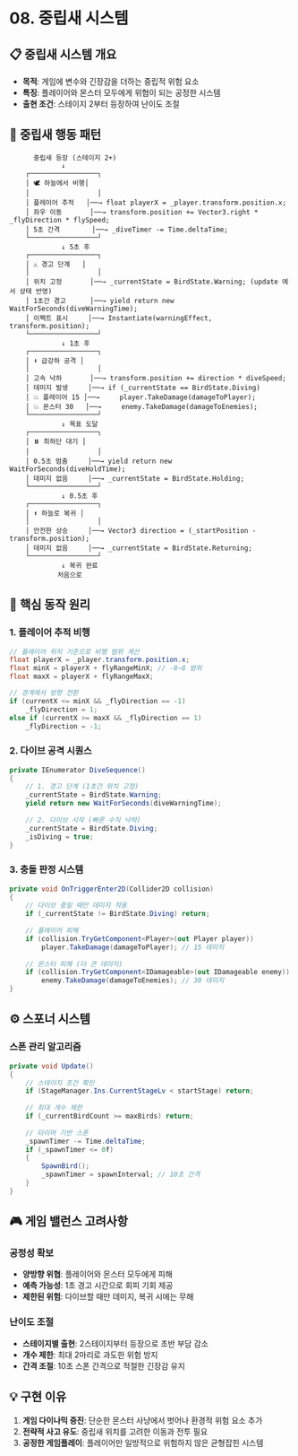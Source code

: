 # 08. 중립새 시스템

## 📋 중립새 시스템 개요
- **목적**: 게임에 변수와 긴장감을 더하는 중립적 위험 요소
- **특징**: 플레이어와 몬스터 모두에게 위협이 되는 공정한 시스템
- **출현 조건**: 스테이지 2부터 등장하여 난이도 조절

## 🔄 중립새 행동 패턴

```
      중립새 등장 (스테이지 2+)
             ↓
    ┌─────────────────┐
    │ 🕊️ 하늘에서 비행│
    │                 │
    │ 플레이어 추적   │──→ float playerX = _player.transform.position.x;
    │ 좌우 이동       │──→ transform.position += Vector3.right * _flyDirection * flySpeed;
    │ 5초 간격        │──→ _diveTimer -= Time.deltaTime;
    └─────────────────┘
             ↓ 5초 후
    ┌─────────────────┐
    │ ⚠️ 경고 단계   │
    │                 │
    │ 위치 고정       │──→ _currentState = BirdState.Warning; (update 에서 상태 반영)
    │ 1초간 경고      │──→ yield return new WaitForSeconds(diveWarningTime);
    │ 이펙트 표시     │──→ Instantiate(warningEffect, transform.position);
    └─────────────────┘
             ↓ 1초 후
    ┌─────────────────┐
    │ ⬇️ 급강하 공격 │
    │                 │
    │ 고속 낙하       │──→ transform.position += direction * diveSpeed;
    │ 데미지 발생     │──→ if (_currentState == BirdState.Diving)
    │ 💥 플레이어 15 │──→     player.TakeDamage(damageToPlayer);
    │ 💥 몬스터 30   │──→     enemy.TakeDamage(damageToEnemies);
    └─────────────────┘
             ↓ 목표 도달
    ┌─────────────────┐
    │ ⏸️ 최하단 대기 │
    │                 │
    │ 0.5초 멈춤     │──→ yield return new WaitForSeconds(diveHoldTime);
    │ 데미지 없음     │──→ _currentState = BirdState.Holding;
    └─────────────────┘
             ↓ 0.5초 후
    ┌─────────────────┐
    │ ⬆️ 하늘로 복귀 │
    │                 │
    │ 안전한 상승     │──→ Vector3 direction = (_startPosition - transform.position);
    │ 데미지 없음     │──→ _currentState = BirdState.Returning;
    └─────────────────┘
             ↓ 복귀 완료
            처음으로
```

## 🎯 핵심 동작 원리

### 1. 플레이어 추적 비행
```csharp
// 플레이어 위치 기준으로 비행 범위 계산
float playerX = _player.transform.position.x;
float minX = playerX + flyRangeMinX; // -8~8 범위
float maxX = playerX + flyRangeMaxX;

// 경계에서 방향 전환
if (currentX <= minX && _flyDirection == -1)
    _flyDirection = 1;
else if (currentX >= maxX && _flyDirection == 1)
    _flyDirection = -1;
```

### 2. 다이브 공격 시퀀스
```csharp
private IEnumerator DiveSequence()
{
    // 1. 경고 단계 (1초간 위치 고정)
    _currentState = BirdState.Warning;
    yield return new WaitForSeconds(diveWarningTime);
    
    // 2. 다이브 시작 (빠른 수직 낙하)
    _currentState = BirdState.Diving;
    _isDiving = true;
}
```

### 3. 충돌 판정 시스템
```csharp
private void OnTriggerEnter2D(Collider2D collision)
{
    // 다이브 중일 때만 데미지 적용
    if (_currentState != BirdState.Diving) return;
    
    // 플레이어 피해
    if (collision.TryGetComponent<Player>(out Player player))
        player.TakeDamage(damageToPlayer); // 15 데미지
    
    // 몬스터 피해 (더 큰 데미지)
    if (collision.TryGetComponent<IDamageable>(out IDamageable enemy))
        enemy.TakeDamage(damageToEnemies); // 30 데미지
}
```

## ⚙️ 스포너 시스템

### 스폰 관리 알고리즘
```csharp
private void Update()
{
    // 스테이지 조건 확인
    if (StageManager.Ins.CurrentStageLv < startStage) return;
    
    // 최대 개수 제한
    if (_currentBirdCount >= maxBirds) return;
    
    // 타이머 기반 스폰
    _spawnTimer -= Time.deltaTime;
    if (_spawnTimer <= 0f)
    {
        SpawnBird();
        _spawnTimer = spawnInterval; // 10초 간격
    }
}
```

## 🎮 게임 밸런스 고려사항

### 공정성 확보
- **양방향 위협**: 플레이어와 몬스터 모두에게 피해
- **예측 가능성**: 1초 경고 시간으로 회피 기회 제공
- **제한된 위험**: 다이브할 때만 데미지, 복귀 시에는 무해

### 난이도 조절
- **스테이지별 출현**: 2스테이지부터 등장으로 초반 부담 감소
- **개수 제한**: 최대 2마리로 과도한 위험 방지
- **간격 조절**: 10초 스폰 간격으로 적절한 긴장감 유지

## 💡 구현 이유
1. **게임 다이나믹 증진**: 단순한 몬스터 사냥에서 벗어나 환경적 위험 요소 추가
2. **전략적 사고 유도**: 중립새 위치를 고려한 이동과 전투 필요
3. **공정한 게임플레이**: 플레이어만 일방적으로 위험하지 않은 균형잡힌 시스템 